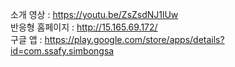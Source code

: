 소개 영상 : https://youtu.be/ZsZsdNJ1lUw      
반응형 홈페이지 : http://15.165.69.172/       
구글 앱 : https://play.google.com/store/apps/details?id=com.ssafy.simbongsa
